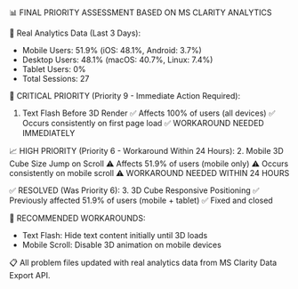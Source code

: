 📊 FINAL PRIORITY ASSESSMENT BASED ON MS CLARITY ANALYTICS

🎯 Real Analytics Data (Last 3 Days):

- Mobile Users: 51.9% (iOS: 48.1%, Android: 3.7%)
- Desktop Users: 48.1% (macOS: 40.7%, Linux: 7.4%)
- Tablet Users: 0%
- Total Sessions: 27

🚨 CRITICAL PRIORITY (Priority 9 - Immediate Action Required):

1. Text Flash Before 3D Render
   ✅ Affects 100% of users (all devices)
   ✅ Occurs consistently on first page load
   ✅ WORKAROUND NEEDED IMMEDIATELY

📈 HIGH PRIORITY (Priority 6 - Workaround Within 24 Hours): 2. Mobile 3D Cube Size Jump on Scroll
⚠️ Affects 51.9% of users (mobile only)
⚠️ Occurs consistently on mobile scroll
⚠️ WORKAROUND NEEDED WITHIN 24 HOURS

✅ RESOLVED (Was Priority 6): 3. 3D Cube Responsive Positioning
✅ Previously affected 51.9% of users (mobile + tablet)
✅ Fixed and closed

🔧 RECOMMENDED WORKAROUNDS:

- Text Flash: Hide text content initially until 3D loads
- Mobile Scroll: Disable 3D animation on mobile devices

📋 All problem files updated with real analytics data from MS Clarity Data Export API.
